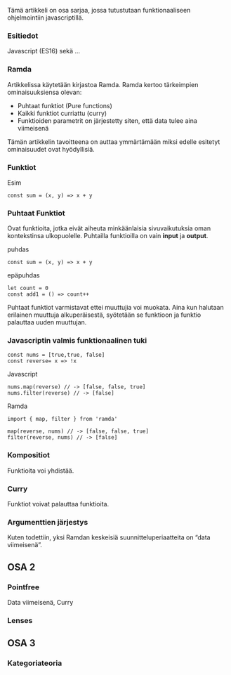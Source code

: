 
Tämä artikkeli on osa sarjaa, jossa tutustutaan funktionaaliseen ohjelmointiin javascriptillä. 

### Esitiedot

Javascript (ES16) sekä ...

### Ramda

Artikkelissa käytetään kirjastoa Ramda. Ramda kertoo tärkeimpien ominaisuuksiensa olevan:
- Puhtaat funktiot (Pure functions)
- Kaikki funktiot curriattu (curry)
- Funktioiden parametrit on järjestetty siten, että data tulee aina viimeisenä

Tämän artikkelin tavoitteena on auttaa ymmärtämään miksi edelle esitetyt ominaisuudet ovat hyödyllisiä. 

### Funktiot

Esim 
```
const sum = (x, y) => x + y
```

### Puhtaat Funktiot

Ovat funktioita, jotka eivät aiheuta minkäänlaisia sivuvaikutuksia oman kontekstinsa ulkopuolelle. Puhtailla funktioilla on vain **input** ja **output**.

puhdas
```
const sum = (x, y) => x + y
```
epäpuhdas
```
let count = 0
const add1 = () => count++
```
Puhtaat funktiot varmistavat ettei muuttujia voi muokata. Aina kun halutaan erilainen muuttuja alkuperäisestä, syötetään se funktioon ja funktio palauttaa uuden muuttujan.

### Javascriptin valmis funktionaalinen tuki
```
const nums = [true,true, false]
const reverse= x => !x 
```
Javascript
```
nums.map(reverse) // -> [false, false, true]
nums.filter(reverse) // -> [false]
```

Ramda
```
import { map, filter } from 'ramda'

map(reverse, nums) // -> [false, false, true]
filter(reverse, nums) // -> [false]
```
### Kompositiot

Funktioita voi yhdistää.

### Curry

Funktiot voivat palauttaa funktioita.

### Argumenttien järjestys

Kuten todettiin, yksi Ramdan keskeisiä suunnitteluperiaatteita on “data viimeisenä”.
 




## OSA 2
### Pointfree

Data viimeisenä, Curry

### Lenses


## OSA 3
### Kategoriateoria
